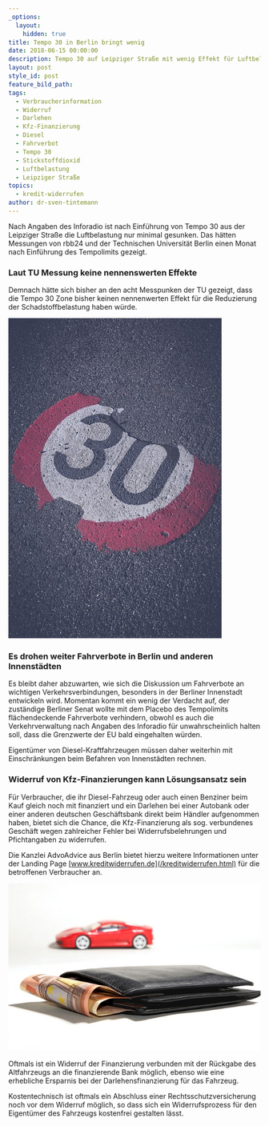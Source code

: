 ```yaml
---
_options:
  layout:
    hidden: true
title: Tempo 30 in Berlin bringt wenig
date: 2018-06-15 00:00:00
description: Tempo 30 auf Leipziger Straße mit wenig Effekt für Luftbelastung
layout: post
style_id: post
feature_bild_path:
tags:
  - Verbraucherinformation
  - Widerruf
  - Darlehen
  - Kfz-Finanzierung
  - Diesel
  - Fahrverbot
  - Tempo 30
  - Stickstoffdioxid
  - Luftbelastung
  - Leipziger Straße
topics:
  - kredit-widerrufen
author: dr-sven-tintemann
---
```


Nach Angaben des Inforadio ist nach Einführung von Tempo 30 aus der Leipziger Straße die Luftbelastung nur minimal gesunken. Das hätten Messungen von rbb24 und der Technischen Universität Berlin einen Monat nach Einführung des Tempolimits gezeigt.

### Laut TU Messung keine nennenswerten Effekte

Demnach hätte sich bisher an den acht Messpunken der TU gezeigt, dass die Tempo 30 Zone bisher keinen nennenwerten Effekt für die Reduzierung der Schadstoffbelastung haben würde.

![Tempo 30 - Pixabay](/uploads/thirty-1500474-640.jpg "Tempo 30 bleibt umstritten")

### Es drohen weiter Fahrverbote in Berlin und anderen Innenstädten

Es bleibt daher abzuwarten, wie sich die Diskussion um Fahrverbote an wichtigen Verkehrsverbindungen, besonders in der Berliner Innenstadt entwickeln wird. Momentan kommt ein wenig der Verdacht auf, der zuständige Berliner Senat wollte mit dem Placebo des Tempolimits flächendeckende Fahrverbote verhindern, obwohl es auch die Verkehrverwaltung nach Angaben des Inforadio für unwahrscheinlich halten soll, dass die Grenzwerte der EU bald eingehalten würden.

Eigentümer von Diesel-Kraftfahrzeugen müssen daher weiterhin mit Einschränkungen beim Befahren von Innenstädten rechnen.

### Widerruf von Kfz-Finanzierungen kann Lösungsansatz sein

Für Verbraucher, die ihr Diesel-Fahrzeug oder auch einen Benziner beim Kauf gleich noch mit finanziert und ein Darlehen bei einer Autobank oder einer anderen deutschen Geschäftsbank direkt beim Händler aufgenommen haben, bietet sich die Chance, die Kfz-Finanzierung als sog. verbundenes Geschäft wegen zahlreicher Fehler bei Widerrufsbelehrungen und Pfichtangaben zu widerrufen.

Die Kanzlei AdvoAdvice aus Berlin bietet hierzu weitere Informationen unter der Landing Page [www.kreditwiderrufen.de](/kreditwiderrufen.html) für die betroffenen Verbraucher an.

![](/uploads/auto-financing-2157347-640-2.jpg)

Oftmals ist ein Widerruf der Finanzierung verbunden mit der Rückgabe des Altfahrzeugs an die finanzierende Bank möglich, ebenso wie eine erhebliche Ersparnis bei der Darlehensfinanzierung für das Fahrzeug.

Kostentechnisch ist oftmals ein Abschluss einer Rechtsschutzversicherung noch vor dem Widerruf möglich, so dass sich ein Widerrufsprozess für den Eigentümer des Fahrzeugs kostenfrei gestalten lässt.